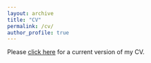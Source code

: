 ```yaml
---
layout: archive
title: "CV"
permalink: /cv/
author_profile: true
---
```


Please [click here](https://www.dropbox.com/s/tplfotmsgizxtnr/Jiannan_CV_Latest.pdf?dl=0) for a current version of my CV.